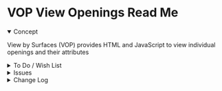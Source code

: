 # VOP View Openings Read Me


<details open >

<summary>Concept</summary>

View by Surfaces (VOP) provides HTML and JavaScript to view individual openings and their attributes

</details>

<details>

<summary>To Do / Wish List</summary>

* 2019-06-24 ~ Theo ~ Better ways of coloring options in select element

</details>

<details>

<summary>Issues</summary>


</details>

<details>

<summary>Change Log</summary>

### 2019-07-26 ~ Theo

VOP 0.17.01-0vop

* R: Mostly working again

</details>

